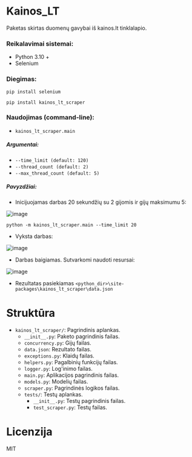 # Kainos_LT
Paketas skirtas duomenų gavybai iš kainos.lt tinklalapio.

### Reikalavimai sistemai:
- Python 3.10 +
- Selenium

### Diegimas:

```
pip install selenium
```
```
pip install kainos_lt_scraper
```

### Naudojimas (command-line):
- `kainos_lt_scraper.main`
##### Argumentai:
- `--time_limit (default: 120)`
- `--thread_count (default: 2)`
- `--max_thread_count (default: 5)`

##### Pavyzdžiai:
- Inicijuojamas darbas 20 sekundžių su 2 gijomis ir gijų maksimumu 5:
  
![image](https://github.com/VB-pub/Kainos_LT/assets/60397005/9e3c061d-8428-40d4-b0df-98c353ce3dae)
```
python -m kainos_lt_scraper.main --time_limit 20
```

- Vyksta darbas:
  
![image](https://github.com/VB-pub/Kainos_LT/assets/60397005/1cc9392b-bc7b-4a3c-85c5-afd6bb023c26)

- Darbas baigiamas. Sutvarkomi naudoti resursai:
  
![image](https://github.com/VB-pub/Kainos_LT/assets/60397005/95e7c618-cc68-4603-baa9-30ef7fe73349)

- Rezultatas pasiekiamas `<python_dir>\site-packages\kainos_lt_scraper\data.json`

# Struktūra

- `kainos_lt_scraper/`: Pagrindinis aplankas.
  - `__init__.py`: Paketo pagrindinis failas.
  - `concurrency.py`: Gijų failas.
  - `data.json`: Rezultato failas.
  - `exceptions.py`: Klaidų failas.
  - `helpers.py`: Pagalbinių funkcijų failas.
  - `logger.py`: Log'inimo failas.
  - `main.py`: Aplikacijos pagrindinis failas.
  - `models.py`: Modelių failas.
  - `scraper.py`: Pagrindinės logikos failas.
  - `tests/`: Testų aplankas.
    - `__init__.py`: Testų pagrindinis failas.
    - `test_scraper.py`: Testų failas.


# Licenzija
MIT
